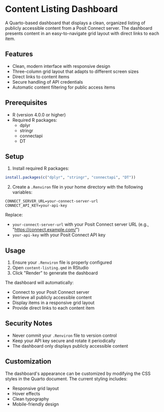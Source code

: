 # Content Listing Dashboard

A Quarto-based dashboard that displays a clean, organized listing of publicly accessible content from a Posit Connect server. The dashboard presents content in an easy-to-navigate grid layout with direct links to each item.

## Features

- Clean, modern interface with responsive design
- Three-column grid layout that adapts to different screen sizes
- Direct links to content items
- Secure handling of API credentials
- Automatic content filtering for public access items

## Prerequisites

- R (version 4.0.0 or higher)
- Required R packages:
  - dplyr
  - stringr
  - connectapi
  - DT

## Setup

1. Install required R packages:
```r
install.packages(c("dplyr", "stringr", "connectapi", "DT"))
```

2. Create a `.Renviron` file in your home directory with the following variables:
```
CONNECT_SERVER_URL=your-connect-server-url
CONNECT_API_KEY=your-api-key
```

Replace:
- `your-connect-server-url` with your Posit Connect server URL (e.g., "https://connect.example.com/")
- `your-api-key` with your Posit Connect API key

## Usage

1. Ensure your `.Renviron` file is properly configured
2. Open `content-listing.qmd` in RStudio
3. Click "Render" to generate the dashboard

The dashboard will automatically:
- Connect to your Posit Connect server
- Retrieve all publicly accessible content
- Display items in a responsive grid layout
- Provide direct links to each content item

## Security Notes

- Never commit your `.Renviron` file to version control
- Keep your API key secure and rotate it periodically
- The dashboard only displays publicly accessible content

## Customization

The dashboard's appearance can be customized by modifying the CSS styles in the Quarto document. The current styling includes:
- Responsive grid layout
- Hover effects
- Clean typography
- Mobile-friendly design 